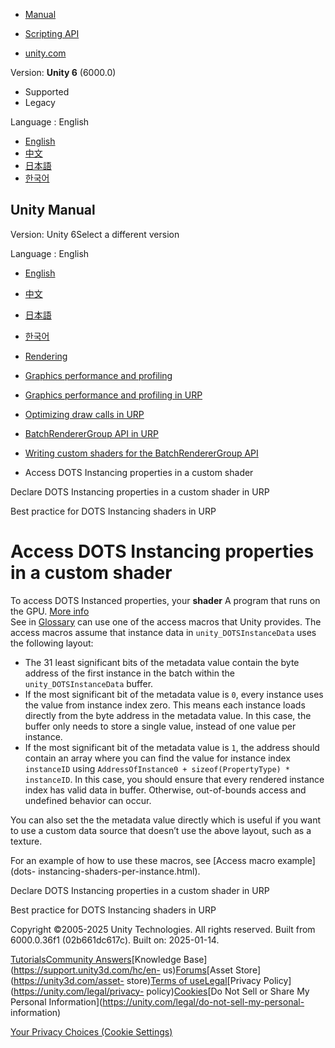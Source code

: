 [](https://docs.unity3d.com)

  * [Manual](../Manual/index.html)
  * [Scripting API](../ScriptReference/index.html)

  * [unity.com](https://unity.com/)

Version: **Unity 6** (6000.0)

  * Supported
  * Legacy

Language : English

  * [English](/Manual/dots-instancing-shaders-access.html)
  * [中文](/cn/current/Manual/dots-instancing-shaders-access.html)
  * [日本語](/ja/current/Manual/dots-instancing-shaders-access.html)
  * [한국어](/kr/current/Manual/dots-instancing-shaders-access.html)

[](https://docs.unity3d.com)

## Unity Manual

Version: Unity 6Select a different version

Language : English

  * [English](/Manual/dots-instancing-shaders-access.html)
  * [中文](/cn/current/Manual/dots-instancing-shaders-access.html)
  * [日本語](/ja/current/Manual/dots-instancing-shaders-access.html)
  * [한국어](/kr/current/Manual/dots-instancing-shaders-access.html)

  * [Rendering](rendering-and-post-processing.html)
  * [Graphics performance and profiling](graphics-performance-profiling.html)
  * [Graphics performance and profiling in URP](graphics-performance-and-profiling-in-urp.html)
  * [Optimizing draw calls in URP](reduce-draw-calls-landing-urp.html)
  * [BatchRendererGroup API in URP](batch-renderer-group.html)
  * [Writing custom shaders for the BatchRendererGroup API](batch-renderer-group-writing-shaders.html)
  * Access DOTS Instancing properties in a custom shader

[](dots-instancing-shaders-declare.html)

Declare DOTS Instancing properties in a custom shader in URP

[](dots-instancing-shaders-best-practice.html)

Best practice for DOTS Instancing shaders in URP

# Access DOTS Instancing properties in a custom shader

To access DOTS Instanced properties, your **shader** A program that runs on
the GPU. [More info](Shaders.html)  
See in [Glossary](Glossary.html#Shader) can use one of the access macros that
Unity provides. The access macros assume that instance data in
`unity_DOTSInstanceData` uses the following layout:

  * The 31 least significant bits of the metadata value contain the byte address of the first instance in the batch within the `unity_DOTSInstanceData` buffer.
  * If the most significant bit of the metadata value is `0`, every instance uses the value from instance index zero. This means each instance loads directly from the byte address in the metadata value. In this case, the buffer only needs to store a single value, instead of one value per instance.
  * If the most significant bit of the metadata value is `1`, the address should contain an array where you can find the value for instance index `instanceID` using `AddressOfInstance0 + sizeof(PropertyType) * instanceID`. In this case, you should ensure that every rendered instance index has valid data in buffer. Otherwise, out-of-bounds access and undefined behavior can occur.

You can also set the the metadata value directly which is useful if you want
to use a custom data source that doesn’t use the above layout, such as a
texture.

For an example of how to use these macros, see [Access macro example](dots-
instancing-shaders-per-instance.html).

[](dots-instancing-shaders-declare.html)

Declare DOTS Instancing properties in a custom shader in URP

[](dots-instancing-shaders-best-practice.html)

Best practice for DOTS Instancing shaders in URP

Copyright ©2005-2025 Unity Technologies. All rights reserved. Built from
6000.0.36f1 (02b661dc617c). Built on: 2025-01-14.

[Tutorials](https://learn.unity.com/)[Community
Answers](https://answers.unity3d.com)[Knowledge
Base](https://support.unity3d.com/hc/en-
us)[Forums](https://forum.unity3d.com)[Asset Store](https://unity3d.com/asset-
store)[Terms of
use](https://docs.unity3d.com/Manual/TermsOfUse.html)[Legal](https://unity.com/legal)[Privacy
Policy](https://unity.com/legal/privacy-
policy)[Cookies](https://unity.com/legal/cookie-policy)[Do Not Sell or Share
My Personal Information](https://unity.com/legal/do-not-sell-my-personal-
information)

[Your Privacy Choices (Cookie Settings)](javascript:void\(0\);)

